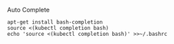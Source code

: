 
Auto Complete

```
apt-get install bash-completion
source <(kubectl completion bash)
echo 'source <(kubectl completion bash)' >>~/.bashrc
```

